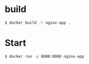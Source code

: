 # build

```sh
$ docker build -t nginx-app .

```

# Start
```sh
$ docker run -p 8080:8080 nginx-app
```
